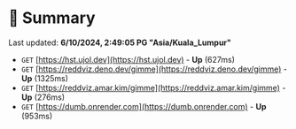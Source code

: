 # 📖 Summary
Last updated: **6/10/2024, 2:49:05 PG "Asia/Kuala_Lumpur"**

- `GET` [https://hst.ujol.dev](https://hst.ujol.dev) - **Up** (627ms)
- `GET` [https://reddviz.deno.dev/gimme](https://reddviz.deno.dev/gimme) - **Up** (1325ms)
- `GET` [https://reddviz.amar.kim/gimme](https://reddviz.amar.kim/gimme) - **Up** (276ms)
- `GET` [https://dumb.onrender.com](https://dumb.onrender.com) - **Up** (953ms)
